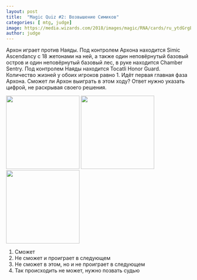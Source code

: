 ```yaml
---
layout: post
title:  "Magic Quiz #2: Возвышение Симиков"
categories: [ mtg, judge]
image: https://media.wizards.com/2018/images/magic/RNA/cards/ru_ytdGrgELuT.png
author: judge
---
```

Архон играет против Наяды. Под контролем Архона находится Simic Ascendancy c 18 жетонами на ней, а также один неповёрнутый базовый остров и один неповёрнутый базовый лес, в руке находится Chamber Sentry. Под контролем Наяды находится Tocatli Honor Guard. Количество жизней у обоих игроков равно 1. Идёт первая главная фаза Архона. Сможет ли Архон выиграть в этом ходу? Ответ нужно указать цифрой, не раскрывая своего решения.


<img src="https://media.wizards.com/2017/xln/ru_pNabNC2JRu.png" width="200"/> 
<img src="https://media.wizards.com/2018/grn/ru_8kxGzmXfW8.png" width="200"/>
<img src="https://media.wizards.com/2018/rna/ru_QLYBncqSaI.png" width="200"/>

1. Сможет
2. Не сможет и проиграет в следующем
3. Не сможет в этом, но и не проиграет в следующем
4. Так происходить не может, нужно позвать судью
